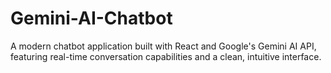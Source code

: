 # Gemini-AI-Chatbot
A modern chatbot application built with React and Google's Gemini AI API, featuring real-time conversation capabilities and a clean, intuitive interface.
